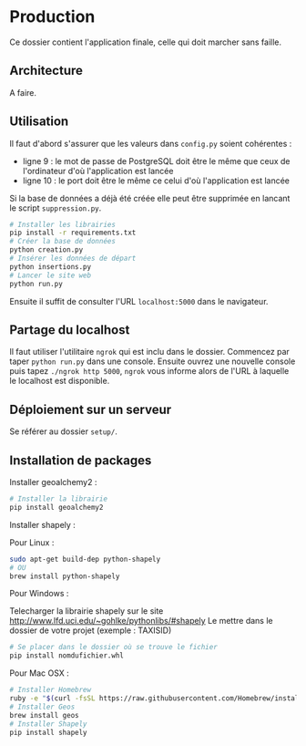 # Production

Ce dossier contient l'application finale, celle qui doit marcher sans faille.

## Architecture

A faire.

## Utilisation

Il faut d'abord s'assurer que les valeurs dans ``config.py`` soient cohérentes :
- ligne 9 : le mot de passe de PostgreSQL doit être le même que ceux de l'ordinateur d'où l'application est lancée
- ligne 10 : le port doit être le même ce celui d'où l'application est lancée

Si la base de données a déjà été créée elle peut être supprimée en lancant le script ``suppression.py``.

```sh
# Installer les librairies
pip install -r requirements.txt
# Créer la base de données
python creation.py
# Insérer les données de départ
python insertions.py
# Lancer le site web
python run.py
```

Ensuite il suffit de consulter l'URL ``localhost:5000`` dans le navigateur.

## Partage du localhost

Il faut utiliser l'utilitaire ``ngrok`` qui est inclu dans le dossier. Commencez par taper ``python run.py`` dans une console. Ensuite ouvrez une nouvelle console puis tapez ``./ngrok http 5000``, ``ngrok`` vous informe alors de l'URL à laquelle le localhost est disponible.

## Déploiement sur un serveur

Se référer au dossier ``setup/``.

## Installation de packages

Installer geoalchemy2 :

```sh
# Installer la librairie
pip install geoalchemy2
```
Installer shapely :

  Pour Linux :

```sh
sudo apt-get build-dep python-shapely
# OU
brew install python-shapely
```

  Pour Windows :
  
Telecharger la librairie shapely sur le site http://www.lfd.uci.edu/~gohlke/pythonlibs/#shapely
Le mettre dans le dossier de votre projet (exemple : TAXISID)

```sh
# Se placer dans le dossier où se trouve le fichier
pip install nomdufichier.whl
```

  Pour Mac OSX :

```sh
# Installer Homebrew
ruby -e "$(curl -fsSL https://raw.githubusercontent.com/Homebrew/install/master/install)"
# Installer Geos
brew install geos
# Installer Shapely
pip install shapely
```
